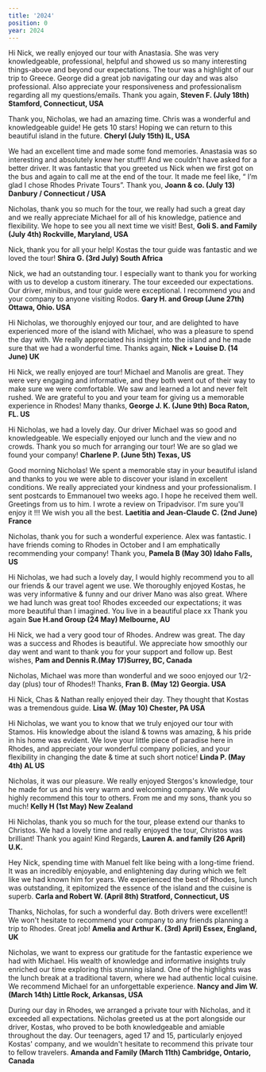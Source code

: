```yaml
---
title: '2024'
position: 0
year: 2024
---
```


Hi Nick, we really enjoyed our tour with Anastasia. She was very knowledgeable, professional, helpful and showed us so many interesting things-above and beyond our expectations. The tour was a highlight of our trip to Greece.  George did a great job navigating our day and was also professional. Also appreciate your responsiveness and professionalism regarding all my questions/emails. Thank you again, **Steven F. (July 18th) Stamford, Connecticut, USA**

Thank you, Nicholas, we had an amazing time. Chris was a wonderful and knowledgeable guide! He gets 10 stars!  Hoping we can return to this beautiful island in the future. **Cheryl (July 15th) IL, USA**

We had an excellent time and made some fond memories. Anastasia was so interesting and absolutely knew her stuff!! And we couldn’t have asked for a better driver. It was fantastic that you greeted us Nick when we first got on the bus and again to call me at the end of the tour. It made me feel like, “ I’m glad I chose Rhodes Private Tours”. Thank you, **Joann & co. (July 13) Danbury / Connecticut / USA**

Nicholas, thank you so much for the tour, we really had such a great day and we really appreciate Michael for all of his knowledge, patience and flexibility. We hope to see you all next time we visit! Best, **Goli S. and Family (July 4th) Rockville, Maryland, USA**

Nick, thank you for all your help! Kostas the tour guide was fantastic and we loved the tour! **Shira G. (3rd July) South Africa**

Nick, we had an outstanding tour.  I especially want to thank you for working with us to develop a custom itinerary.  The tour exceeded our expectations.  Our driver, minibus, and tour guide were exceptional.  I recommend you and your company to anyone visiting Rodos. **Gary H. and Group (June 27th) Ottawa, Ohio. USA**

Hi Nicholas, we thoroughly enjoyed our tour, and are delighted to have experienced more of the island with Michael, who was a pleasure to spend the day with. We really appreciated his insight into the island and he made sure that we had a wonderful time. Thanks again, **Nick + Louise D.   (14 June) UK**

Hi Nick, we really enjoyed are tour! Michael and Manolis are great. They were very engaging and informative, and they both went out of their way to make sure we were comfortable. We saw and learned a lot and never felt rushed.  We are grateful to you and your team for giving us a memorable experience in Rhodes! 
Many thanks, **George J. K. (June 9th) Boca Raton, FL. US** 

Hi Nicholas, we had a lovely day. Our driver Michael was so good and knowledgeable.  We especially enjoyed our lunch and the view and no crowds.  Thank you so much for arranging our tour!  We are so glad we found your company!  **Charlene P. (June 5th) Texas, US**

Good morning Nicholas! We spent a memorable stay in your beautiful island and thanks to you we were able to discover your island in excellent conditions. We really appreciated your kindness and your professionalism. I sent postcards to Emmanouel two weeks ago. I hope he received them well. Greetings from us to him. I wrote a review on Tripadvisor. I'm sure you'll enjoy it !!! We wish you all the best. **Laetitia and Jean-Claude C. (2nd June) France** 

Nicholas, thank you for such a wonderful experience. Alex was fantastic. I have friends coming to Rhodes in October and I am emphatically recommending your company! Thank you, **Pamela B (May 30) Idaho Falls, US**  

Hi Nicholas, we had such a lovely day, I would highly recommend you to all our friends & our travel agent we use. We thoroughly enjoyed Kostas, he was very informative & funny and our driver Mano was also great.  Where we had lunch was great too! Rhodes exceeded our expectations; it was more beautiful than I imagined. You live in a beautiful place xx Thank you again **Sue H.and Group (24 May) Melbourne, AU**

Hi Nick, we had a very good tour of Rhodes. Andrew was great. The day was a success and Rhodes is beautiful. We appreciate how smoothly our day went and want to thank you for your support and follow up. Best wishes, **Pam and Dennis R.(May 17)Surrey, BC, Canada**

Nicholas, Michael was more than wonderful and we sooo enjoyed our 1/2-day (plus) tour of Rhodes!! Thanks, **Fran B. (May 12) Georgia. USA**

Hi Nick, Chas & Nathan really enjoyed their day. They thought that Kostas was a tremendous guide. **Lisa W. (May 10) Chester, PA USA**

Hi Nicholas, we want you to know that we truly enjoyed our tour with Stamos. His knowledge about the island & towns was amazing, & his pride in his home was evident. We love your little piece of paradise here in Rhodes, and appreciate your wonderful company policies, and your flexibility in changing the date & time at such short notice!  **Linda P. (May 4th) AL US**

Nicholas, it was our pleasure. We really enjoyed Stergos's knowledge, tour he made for us and his very warm and welcoming company. We would highly recommend this tour to others.  From me and my sons, thank you so much! **Kelly H (1st May) New Zealand**  

Hi Nicholas, thank you so much for the tour, please extend our thanks to Christos. We had a lovely time and really enjoyed the tour, Christos was brilliant! Thank you again! Kind Regards, **Lauren A. and family (26 April) U.K.**  

Hey Nick, spending time with Manuel felt like being with a long-time friend. It was an incredibly enjoyable, and enlightening day during which we felt like we had known him for years. We experienced the best of Rhodes, lunch was outstanding, it epitomized the essence of the island and the cuisine is superb. **Carla and Robert W. (April 8th) Stratford, Connecticut, US**

Thanks, Nicholas, for such a wonderful day. Both drivers were excellent!! We won't hesitate to recommend your company to any friends planning a trip to Rhodes. Great job! **Amelia and Arthur K. (3rd) April) Essex, England, UK**

Nicholas, we want to express our gratitude for the fantastic experience we had with Michael. His wealth of knowledge and informative insights truly enriched our time exploring this stunning island. One of the highlights was the lunch break at a traditional tavern, where we had authentic local cuisine. We recommend Michael for an unforgettable experience. **Nancy and Jim W. (March 14th) Little Rock, Arkansas, USA**

During our day in Rhodes, we arranged a private tour with Nicholas, and it exceeded all expectations. Nicholas greeted us at the port alongside our driver, Kostas, who proved to be both knowledgeable and amiable throughout the day. Our teenagers, aged 17 and 15, particularly enjoyed Kostas' company, and we wouldn't hesitate to recommend this private tour to fellow travelers. **Amanda and Family (March 11th) Cambridge, Ontario, Canada**